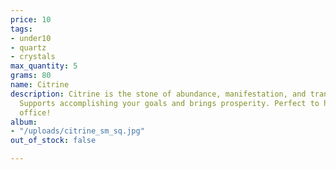 ```yaml
---
price: 10
tags:
- under10
- quartz
- crystals
max_quantity: 5
grams: 80
name: Citrine
description: Citrine is the stone of abundance, manifestation, and transformation!
  Supports accomplishing your goals and brings prosperity. Perfect to have in your
  office!
album:
- "/uploads/citrine_sm_sq.jpg"
out_of_stock: false

---
```

